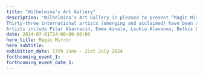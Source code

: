 ```yaml
---
title: "Wilhelmina's Art Gallery"
description: "Wilhelmina’s Art Gallery is pleased to present “Magic Mirror”, a group exhibition curated by Wilhelmina von Blumenthal and artist Irini Karayannopoulou.
Thirty-three international artists (emerging and acclaimed) have been asked to present works where mirrors, their uses and their users play out in all their enchanting complexity through painting, collage, sculpture, film and photography.
Artists include Pilar Abarracín, Emma Ainala, Loukia Alavanou, Belkıs Balpınar, Burçak Bingöl, Lindsey Calla, The Callas, Saint Clair Cemin, Charlotte Colbert, Simon Demeuter, Lionel Estève, Helen Flockhart, Hilary Galbreaith, Marianna Hatzinikolaou, Hippolyte Hentgen, Maria Joannou, Alison Jones, Iasonas Kampanis, Irini Karayannopoulou, Marin Kasimir, Peggy Kouroumalos, Natalia Manta, Didier Marcel, Theo Michael, Robert Montgomery, Mathieu Renard, Philip Tsiaras, Andreas Vais, Xenia Vitos, William Wegman, Janet Werner, Erwin Wurm."
date: 2014-07-01T14:00:00-06:00
hero_title: Magic Mirror
hero_subtitle:
exhibition_date: 17th June - 21st July 2024
forthcoming_event_1:
forthcoming_event_date_1:
---
```

